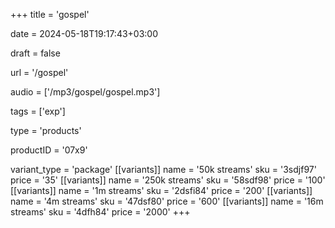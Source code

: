 +++
title = 'gospel'

date = 2024-05-18T19:17:43+03:00

draft = false

url = '/gospel'

audio = ['/mp3/gospel/gospel.mp3']

tags = ['exp']

type = 'products'

productID = '07x9'

variant_type = 'package'
[[variants]]
name = '50k streams'
sku = '3sdjf97'
price = '35'
[[variants]]
name = '250k streams'
sku = '58sdf98'
price = '100'
[[variants]]
name = '1m streams'
sku = '2dsfi84'
price = '200'
[[variants]]
name = '4m streams'
sku = '47dsf80'
price = '600'
[[variants]]
name = '16m streams'
sku = '4dfh84'
price = '2000'
+++
